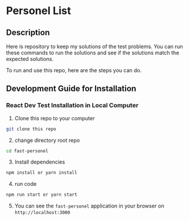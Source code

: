 # Personel List

## Description

Here is repository to keep my solutions of the test problems. You can run these commands to run the solutions and see if the solutions match the expected solutions.

To run and use this repo, here are the steps you can do.

## Development Guide for Installation

### React Dev Test Installation in Local Computer

1. Clone this repo to your computer

```sh
git clone this repo
```

2. change directory root repo

```sh
cd fast-personel
```

3. Install dependencies

```sh
npm install or yarn install
```

4. run code

```sh
npm run start or yarn start
```

5. You can see the `fast-personel` application in your browser on `http://localhost:3000`
